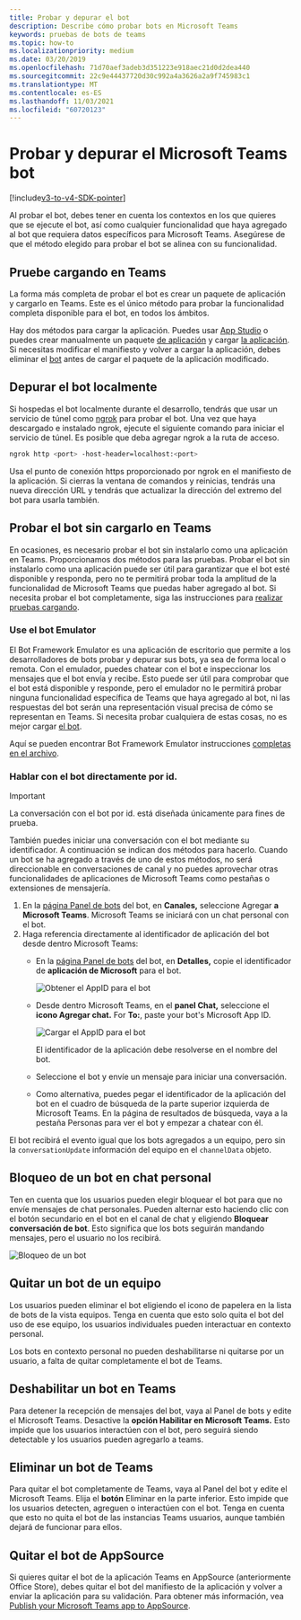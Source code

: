 ```yaml
---
title: Probar y depurar el bot
description: Describe cómo probar bots en Microsoft Teams
keywords: pruebas de bots de teams
ms.topic: how-to
ms.localizationpriority: medium
ms.date: 03/20/2019
ms.openlocfilehash: 71d70aef3adeb3d351223e918aec21d0d2dea440
ms.sourcegitcommit: 22c9e44437720d30c992a4a3626a2a9f745983c1
ms.translationtype: MT
ms.contentlocale: es-ES
ms.lasthandoff: 11/03/2021
ms.locfileid: "60720123"
---
```

# <a name="test-and-debug-your-microsoft-teams-bot"></a>Probar y depurar el Microsoft Teams bot

[!include[v3-to-v4-SDK-pointer](~/includes/v3-to-v4-pointer-bots.md)]

Al probar el bot, debes tener en cuenta los contextos en los que quieres que se ejecute el bot, así como cualquier funcionalidad que haya agregado al bot que requiera datos específicos para Microsoft Teams. Asegúrese de que el método elegido para probar el bot se alinea con su funcionalidad.

## <a name="test-by-uploading-to-teams"></a>Pruebe cargando en Teams

La forma más completa de probar el bot es crear un paquete de aplicación y cargarlo en Teams. Este es el único método para probar la funcionalidad completa disponible para el bot, en todos los ámbitos.

Hay dos métodos para cargar la aplicación. Puedes usar [App Studio](~/concepts/build-and-test/app-studio-overview.md) o puedes crear manualmente un paquete [de aplicación](~/concepts/build-and-test/apps-package.md) y cargar [la aplicación](~/concepts/deploy-and-publish/apps-upload.md). Si necesitas modificar el manifiesto y volver a cargar la aplicación, debes eliminar el [bot](#deleting-a-bot-from-teams) antes de cargar el paquete de la aplicación modificado.

## <a name="debug-your-bot-locally"></a>Depurar el bot localmente

Si hospedas el bot localmente durante el desarrollo, tendrás que usar un servicio de túnel como [ngrok](https://ngrok.com/) para probar el bot. Una vez que haya descargado e instalado ngrok, ejecute el siguiente comando para iniciar el servicio de túnel. Es posible que deba agregar ngrok a la ruta de acceso.

```bash
ngrok http <port> -host-header=localhost:<port>
```

Usa el punto de conexión https proporcionado por ngrok en el manifiesto de la aplicación. Si cierras la ventana de comandos y reinicias, tendrás una nueva dirección URL y tendrás que actualizar la dirección del extremo del bot para usarla también.

## <a name="testing-your-bot-without-uploading-to-teams"></a>Probar el bot sin cargarlo en Teams

En ocasiones, es necesario probar el bot sin instalarlo como una aplicación en Teams. Proporcionamos dos métodos para las pruebas. Probar el bot sin instalarlo como una aplicación puede ser útil para garantizar que el bot esté disponible y responda, pero no te permitirá probar toda la amplitud de la funcionalidad de Microsoft Teams que puedas haber agregado al bot. Si necesita probar el bot completamente, siga las instrucciones para [realizar pruebas cargando](#test-by-uploading-to-teams).

### <a name="use-the-bot-emulator"></a>Use el bot Emulator

El Bot Framework Emulator es una aplicación de escritorio que permite a los desarrolladores de bots probar y depurar sus bots, ya sea de forma local o remota. Con el emulador, puedes chatear con el bot e inspeccionar los mensajes que el bot envía y recibe. Esto puede ser útil para comprobar que el bot está disponible y responde, pero el emulador no le permitirá probar ninguna funcionalidad específica de Teams que haya agregado al bot, ni las respuestas del bot serán una representación visual precisa de cómo se representan en Teams. Si necesita probar cualquiera de estas cosas, no es mejor cargar [el bot](#test-by-uploading-to-teams).

Aquí se pueden encontrar Bot Framework Emulator instrucciones [completas en el archivo](/azure/bot-service/bot-service-debug-emulator?view=azure-bot-service-4.0&preserve-view=true).

### <a name="talk-to-your-bot-directly-by-id"></a>Hablar con el bot directamente por id.

>[!Important]
>La conversación con el bot por id. está diseñada únicamente para fines de prueba.

También puedes iniciar una conversación con el bot mediante su identificador. A continuación se indican dos métodos para hacerlo. Cuando un bot se ha agregado a través de uno de estos métodos, no será direccionable en conversaciones de canal y no puedes aprovechar otras funcionalidades de aplicaciones de Microsoft Teams como pestañas o extensiones de mensajería.

1. En la [página Panel de bots](https://dev.botframework.com/bots) del bot, en **Canales,** seleccione Agregar **a Microsoft Teams**. Microsoft Teams se iniciará con un chat personal con el bot.
2. Haga referencia directamente al identificador de aplicación del bot desde dentro Microsoft Teams:
   * En la [página Panel de bots](https://dev.botframework.com/bots) del bot, en **Detalles,** copie el identificador de **aplicación de Microsoft** para el bot.
  
     ![Obtener el AppID para el bot](~/assets/images/bots_appid_botframework.png)
  
   * Desde dentro Microsoft Teams, en el **panel Chat,** seleccione el **icono Agregar chat.** For **To:**, paste your bot's Microsoft App ID.
  
     ![Cargar el AppID para el bot](~/assets/images/bots_uploading.png)

     El identificador de la aplicación debe resolverse en el nombre del bot.

   * Seleccione el bot y envíe un mensaje para iniciar una conversación.
   * Como alternativa, puedes pegar el identificador de la aplicación del bot en el cuadro de búsqueda de la parte superior izquierda de Microsoft Teams. En la página de resultados de búsqueda, vaya a la pestaña Personas para ver el bot y empezar a chatear con él.

El bot recibirá el evento igual que los bots agregados a un equipo, pero sin la `conversationUpdate` información del equipo en el `channelData` objeto.

## <a name="blocking-a-bot-in-personal-chat"></a>Bloqueo de un bot en chat personal

Ten en cuenta que los usuarios pueden elegir bloquear el bot para que no envíe mensajes de chat personales. Pueden alternar esto haciendo clic con el botón secundario en el bot en el canal de chat y eligiendo **Bloquear conversación de bot**. Esto significa que los bots seguirán mandando mensajes, pero el usuario no los recibirá.

![Bloqueo de un bot](~/assets/images/bots/botdisable.png)

## <a name="removing-a-bot-from-a-team"></a>Quitar un bot de un equipo

Los usuarios pueden eliminar el bot eligiendo el icono de papelera en la lista de bots de la vista equipos. Tenga en cuenta que esto solo quita el bot del uso de ese equipo, los usuarios individuales pueden interactuar en contexto personal.

Los bots en contexto personal no pueden deshabilitarse ni quitarse por un usuario, a falta de quitar completamente el bot de Teams.

## <a name="disabling-a-bot-in-teams"></a>Deshabilitar un bot en Teams

Para detener la recepción de mensajes del bot, vaya al Panel de bots y edite el Microsoft Teams. Desactive la **opción Habilitar en Microsoft Teams.** Esto impide que los usuarios interactúen con el bot, pero seguirá siendo detectable y los usuarios pueden agregarlo a teams.

## <a name="deleting-a-bot-from-teams"></a>Eliminar un bot de Teams

Para quitar el bot completamente de Teams, vaya al Panel del bot y edite el Microsoft Teams. Elija el **botón** Eliminar en la parte inferior. Esto impide que los usuarios detecten, agreguen o interactúen con el bot. Tenga en cuenta que esto no quita el bot de las instancias Teams usuarios, aunque también dejará de funcionar para ellos.

## <a name="removing-your-bot-from-appsource"></a>Quitar el bot de AppSource

Si quieres quitar el bot de la aplicación Teams en AppSource (anteriormente Office Store), debes quitar el bot del manifiesto de la aplicación y volver a enviar la aplicación para su validación. Para obtener más información, vea [Publish your Microsoft Teams app to AppSource](~/concepts/deploy-and-publish/apps-publish.md).
